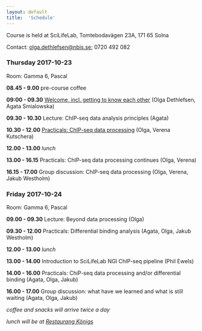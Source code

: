 ```yaml
---
layout: default
title:  'Schedule'
---
```


Course is held at SciLifeLab, Tomtebodavägen 23A, 171 65 Solna

Contact: [olga.dethlefsen@nbis.se](olga.dethlefsen@gmail.com); 0720 492 082



### Thursday 2017-10-23

Room: Gamma 6, Pascal

**08.45 - 9.00** pre-course coffee

**09:00 - 09.30** [Welcome, incl. getting to know each other](lectures/welcome.pdf) (Olga Dethlefsen, Agata Smialowska)

**09.30 - 10.30** Lecture: ChIP-seq data analysis principles (Agata)

**10.30 - 12.00** [Practicals: ChIP-seq data processing](labs/processing) (Olga, Verena Kutschera)

**12.00 - 13.00** _lunch_

**13.00 - 16.15** Practicals: ChIP-seq data processing continues (Olga, Verena)

**16.15 - 17.00** Group discussion: ChIP-seq data processing (Olga, Verena, Jakub Westholm)


### Friday 2017-10-24

Room: Gamma 6, Pascal

**09.00 - 09.30** Lecture: Beyond data processing (Olga)

**09.30 - 12.00** Practicals: Differential binding analysis (Agata, Olga, Jakub Westholm)

**12.00 - 13.00** _lunch_

**13.00 - 14.00** Introduction to SciLifeLab NGI ChIP-seq pipeline (Phil Ewels)

**14.00 - 16.00** Practicals: ChiP-seq data processing and/or differential binding (Agata, Olga, Jakub)

**16.00 - 17.00** Group discussion: what have we learned and what is still waiting (Agata, Olga, Jakub)



_coffee and snacks will arrive twice a day_

_lunch will be at [Restaurang Königs](http://restaurangkonigs.se)_
